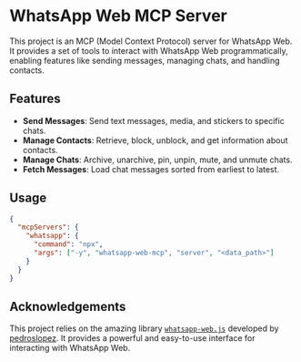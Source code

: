 # WhatsApp Web MCP Server

This project is an MCP (Model Context Protocol) server for WhatsApp Web. It provides a set of tools to interact with WhatsApp Web programmatically, enabling features like sending messages, managing chats, and handling contacts.

## Features

- **Send Messages**: Send text messages, media, and stickers to specific chats.
- **Manage Contacts**: Retrieve, block, unblock, and get information about contacts.
- **Manage Chats**: Archive, unarchive, pin, unpin, mute, and unmute chats.
- **Fetch Messages**: Load chat messages sorted from earliest to latest.

## Usage

```json
{
  "mcpServers": {
    "whatsapp": {
      "command": "npx",
      "args": ["-y", "whatsapp-web-mcp", "server", "<data_path>"]
    }
  }
}
```

## Acknowledgements

This project relies on the amazing library [`whatsapp-web.js`](https://wwebjs.dev/) developed by [pedroslopez](https://github.com/pedroslopez). It provides a powerful and easy-to-use interface for interacting with WhatsApp Web.

